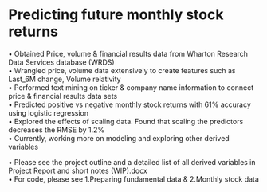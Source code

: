 # Predicting future monthly stock returns

•	Obtained Price, volume & financial results data from Wharton Research Data Services database (WRDS)\
•	Wrangled price, volume data extensively to create features such as Last_6M change, Volume relativity\
•	Performed text mining on ticker & company name information to connect price & financial results data sets\
•	Predicted positive vs negative monthly stock returns with 61% accuracy using logistic regression\
•	Explored the effects of scaling data. Found that scaling the predictors decreases the RMSE by 1.2%\
•	Currently, working more on modeling and exploring other derived variables

•	Please see the project outline and a detailed list of all derived variables in Project Report and short notes (WIP).docx\
•	For code, please see 1.Preparing fundamental data & 2.Monthly stock data
 
